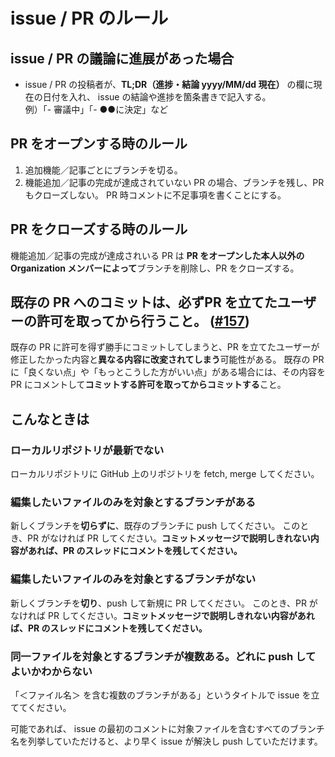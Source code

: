 # issue / PR のルール

## issue / PR の議論に進展があった場合

- issue / PR の投稿者が、**TL;DR（進捗・結論 yyyy/MM/dd 現在）** の欄に現在の日付を入れ、
  issue の結論や進捗を箇条書きで記入する。  
  例）「- 審議中」「- ●●に決定」など

## PR をオープンする時のルール

1. 追加機能／記事ごとにブランチを切る。
2. 機能追加／記事の完成が達成されていない PR の場合、ブランチを残し、PR もクローズしない。
   PR 時コメントに不足事項を書くことにする。

## PR をクローズする時のルール

機能追加／記事の完成が達成されいる PR は **PR をオープンした本人以外の Organization メンバーによって**ブランチを削除し、PR をクローズする。

## 既存の PR へのコミットは、必ずPR を立てたユーザーの許可を取ってから行うこと。 ([#157](https://github.com/Qithub-BOT/Qithub-ORG/issues/157))

既存の PR に許可を得ず勝手にコミットしてしまうと、PR を立てたユーザーが修正したかった内容と**異なる内容に改変されてしまう**可能性がある。
既存の PR に「良くない点」や「もっとこうした方がいい点」がある場合には、その内容を PR にコメントして**コミットする許可を取ってからコミットする**こと。

## こんなときは

### ローカルリポジトリが最新でない

ローカルリポジトリに GitHub 上のリポジトリを fetch, merge してください。

### 編集したいファイルのみを対象とするブランチがある

新しくブランチを**切らずに**、既存のブランチに push してください。
このとき、PR がなければ PR してください。**コミットメッセージで説明しきれない内容があれば、PR のスレッドにコメントを残してください。**

### 編集したいファイルのみを対象とするブランチがない

新しくブランチを**切り**、push して新規に PR してください。
このとき、PR がなければ PR してください。**コミットメッセージで説明しきれない内容があれば、PR のスレッドにコメントを残してください。**

### 同一ファイルを対象とするブランチが複数ある。どれに push してよいかわからない

「＜ファイル名＞ を含む複数のブランチがある」というタイトルで issue を立ててください。

可能であれば、 issue の最初のコメントに対象ファイルを含むすべてのブランチ名を列挙していただけると、より早く issue が解決し push していただけます。

